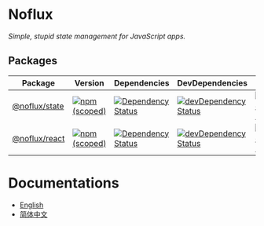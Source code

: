 # Noflux

*Simple, stupid state management for JavaScript apps.*

## Packages

| Package | Version | Dependencies | DevDependencies | Build |
|--------|-------|------------|----------|----------|
| [@noflux/state](https://github.com/nofluxjs/noflux-state) | [![npm (scoped)](https://img.shields.io/npm/v/@noflux/state.svg?maxAge=86400)](https://www.npmjs.com/package/@noflux/state) | [![Dependency Status](https://david-dm.org/nofluxjs/noflux-state.svg)](https://david-dm.org/nofluxjs/noflux-state) | [![devDependency Status](https://david-dm.org/nofluxjs/noflux-state/dev-status.svg)](https://david-dm.org/nofluxjs/noflux-state?type=dev) | [![Build Status](https://travis-ci.org/nofluxjs/noflux-state.svg?branch=next)](https://travis-ci.org/nofluxjs/noflux-state) |
| [@noflux/react](https://github.com/nofluxjs/noflux-react) | [![npm (scoped)](https://img.shields.io/npm/v/@noflux/react.svg?maxAge=86400)](https://www.npmjs.com/package/@noflux/react) | [![Dependency Status](https://david-dm.org/nofluxjs/noflux-react.svg)](https://david-dm.org/nofluxjs/noflux-react) | [![devDependency Status](https://david-dm.org/nofluxjs/noflux-react/dev-status.svg)](https://david-dm.org/nofluxjs/noflux-react?type=dev) | [![Build Status](https://travis-ci.org/nofluxjs/noflux-react.svg?branch=next)](https://travis-ci.org/nofluxjs/noflux-react) |

# Documentations

* [English](https://noflux.js.org/en/)
* [简体中文](https://noflux.js.org/zh/)

